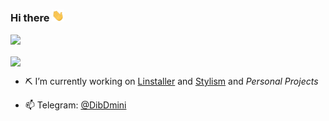 ### Hi there <img src="https://github.com/ABSphreak/ABSphreak/blob/master/gifs/Hi.gif" width="20px" />

[![](https://github-readme-stats.vercel.app/api?username=mahbodhastam&show_icons=true&theme=ayu-mirage&hide=issues)](https://github.com/MahbodHastam/)

<a href="https://github.com/MahbodHastam/" style="text-align: center;">
  <img align="center" src="https://github-readme-stats.vercel.app/api/top-langs/?username=mahbodhastam&theme=ayu-mirage&layout=compact" />
</a>

- ⛏️ I’m currently working on [Linstaller](https://github.com/MahbodHastam/Linstaller) and [Stylism](https://github.com/MahbodHastam/Stylism) and _Personal Projects_

- 📫 Telegram: [@DibDmini](https://t.me/DibDmini) 

<!--
- 🌱 I’m currently learning ...
- 👯 I’m looking to collaborate on ...
- 🤔 I’m looking for help with ...
- 💬 Ask me about ...
- 😄 Pronouns: ...
- ⚡ Fun fact: ...
-->
